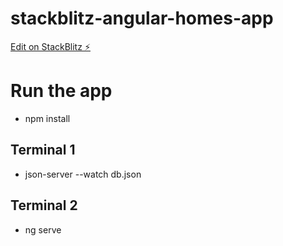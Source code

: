 # stackblitz-angular-homes-app

[Edit on StackBlitz ⚡️](https://stackblitz.com/edit/xrpxnn)

# Run the app

- npm install

## Terminal 1

- json-server --watch db.json

## Terminal 2

- ng serve
